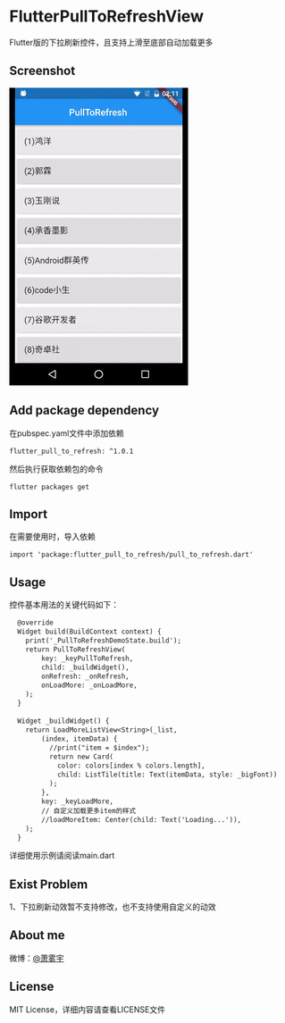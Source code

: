 # FlutterPullToRefreshView

Flutter版的下拉刷新控件，且支持上滑至底部自动加载更多


## Screenshot

![](screen/screenshot.gif)


## Add package dependency

在pubspec.yaml文件中添加依赖

```
flutter_pull_to_refresh: ^1.0.1
```  

然后执行获取依赖包的命令

```
flutter packages get
```


## Import

在需要使用时，导入依赖

```
import 'package:flutter_pull_to_refresh/pull_to_refresh.dart'
```


## Usage

控件基本用法的关键代码如下：

```
  @override
  Widget build(BuildContext context) {
    print('_PullToRefreshDemoState.build');
    return PullToRefreshView(
        key: _keyPullToRefresh,
        child: _buildWidget(),
        onRefresh: _onRefresh,
        onLoadMore: _onLoadMore,
    );
  }

  Widget _buildWidget() {
    return LoadMoreListView<String>(_list,
        (index, itemData) {
          //print("item = $index");
          return new Card(
            color: colors[index % colors.length],
            child: ListTile(title: Text(itemData, style: _bigFont))
          );
        },
        key: _keyLoadMore,
        // 自定义加载更多item的样式
        //loadMoreItem: Center(child: Text('Loading...')),
    );
  }
```

详细使用示例请阅读main.dart  


## Exist Problem

1、下拉刷新动效暂不支持修改，也不支持使用自定义的动效  


## About me

微博：[@萧雾宇](http://weibo.com/payge)  


## License

MIT License，详细内容请查看LICENSE文件


